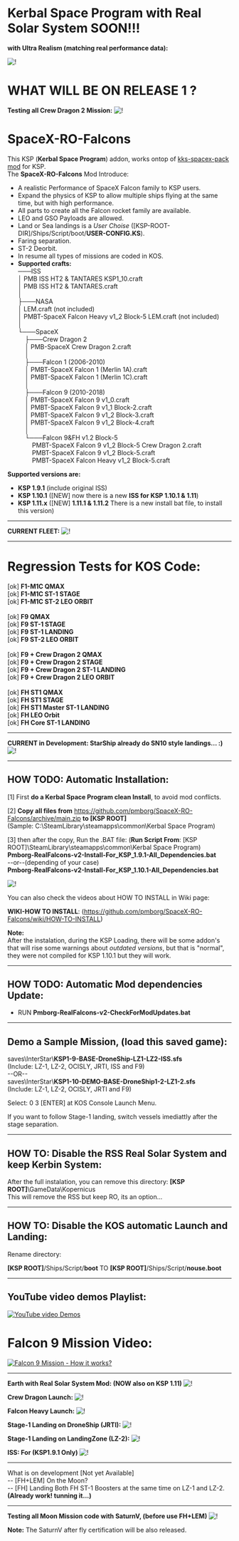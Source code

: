 # Kerbal Space Program with Real Solar System SOON!!!
**with Ultra Realism (matching real performance data):**<br>

![!](https://i.imgur.com/M1sgmF3.png)

# WHAT WILL BE ON RELEASE 1 ?

**Testing all Crew Dragon 2 Mission:**
![!](https://i.imgur.com/1L7eKOC.png)

# SpaceX-RO-Falcons
This KSP (**Kerbal Space Program**) addon, works ontop of [kks-spacex-pack mod](https://forum.kerbalspaceprogram.com/index.php?/topic/193933-1101-kks-spacex-pack-v65-01112020/) for KSP.<br>
The **SpaceX-RO-Falcons** Mod Introduce: 
* A realistic Performance of SpaceX Falcon family to KSP users.<br>
* Expand the physics of KSP to allow multiple ships flying at the same time, but with high performance.<br>
* All parts to create all the Falcon rocket family are available.
* LEO and GSO Payloads are allowed.
* Land or Sea landings is a *User Choise* ([KSP-ROOT-DIR]/Ships/Script/boot/**USER-CONFIG.KS**).
* Faring separation.
* ST-2 Deorbit.
* In resume all types of missions are coded in KOS.
* **Supported crafts:**<br>
───ISS<br>
│       PMB ISS HT2 & TANTARES KSP1_10.craft<br>
│       PMB ISS HT2 & TANTARES.craft<br>
│<br>
├───NASA<br>
│       LEM.craft (not included)<br>
│       PMBT-SpaceX Falcon Heavy v1_2 Block-5 LEM.craft (not included)<br>
│<br>
└───SpaceX<br>
&nbsp;&nbsp;&nbsp;   ├───Crew Dragon 2<br>
&nbsp;&nbsp;&nbsp;   │       PMB-SpaceX Crew Dragon 2.craft<br>
&nbsp;&nbsp;&nbsp;   │<br>
&nbsp;&nbsp;&nbsp;   ├───Falcon 1 (2006-2010)<br>
&nbsp;&nbsp;&nbsp;   │       PMBT-SpaceX Falcon 1 (Merlin 1A).craft<br>
&nbsp;&nbsp;&nbsp;   │       PMBT-SpaceX Falcon 1 (Merlin 1C).craft<br>
&nbsp;&nbsp;&nbsp;   │<br>
&nbsp;&nbsp;&nbsp;   ├───Falcon 9 (2010-2018)<br>
&nbsp;&nbsp;&nbsp;   │       PMBT-SpaceX Falcon 9 v1_0.craft<br>
&nbsp;&nbsp;&nbsp;   │       PMBT-SpaceX Falcon 9 v1_1 Block-2.craft<br>
&nbsp;&nbsp;&nbsp;   │       PMBT-SpaceX Falcon 9 v1_2 Block-3.craft<br>
&nbsp;&nbsp;&nbsp;   │       PMBT-SpaceX Falcon 9 v1_2 Block-4.craft<br>
&nbsp;&nbsp;&nbsp;   │<br>
&nbsp;&nbsp;&nbsp;   └───Falcon 9&FH v1.2 Block-5<br>
&nbsp;&nbsp;&nbsp;   &nbsp;&nbsp;&nbsp;   PMBT-SpaceX Falcon 9 v1_2 Block-5 Crew Dragon 2.craft<br>
&nbsp;&nbsp;&nbsp;   &nbsp;&nbsp;&nbsp;   PMBT-SpaceX Falcon 9 v1_2 Block-5.craft<br>
&nbsp;&nbsp;&nbsp;   &nbsp;&nbsp;&nbsp;   PMBT-SpaceX Falcon Heavy v1_2 Block-5.craft<br>

**Supported versions are:**
* **KSP 1.9.1** (include original ISS)<br>
* **KSP 1.10.1** ([NEW] now there is a new **ISS for KSP 1.10.1 & 1.11**)<br>
* **KSP 1.11.x** ([NEW] **1.11.1 & 1.11.2** There is a new install bat file, to install this version)<br>

----
**CURRENT FLEET:**
![!](https://i.imgur.com/w9gUgOb.png)

----
<H1>Regression Tests for KOS Code:</H2>

[ok] **F1-M1C QMAX**<br>
[ok] **F1-M1C ST-1 STAGE**<br>
[ok] **F1-M1C ST-2 LEO ORBIT**<br>
<br>
[ok] **F9 QMAX**<br>
[ok] **F9 ST-1 STAGE**<br>
[ok] **F9 ST-1 LANDING**<br>
[ok] **F9 ST-2 LEO ORBIT**<br>
<br>
[ok] **F9 + Crew Dragon 2 QMAX**<br>
[ok] **F9 + Crew Dragon 2 STAGE**<br>
[ok] **F9 + Crew Dragon 2 ST-1 LANDING**<br>
[ok] **F9 + Crew Dragon 2 LEO ORBIT**<br>
<br>
[ok] **FH ST1 QMAX**<br>
[ok] **FH ST1 STAGE**<br>
[ok] **FH ST1 Master ST-1 LANDING**<br>
[ok] **FH LEO Orbit**<br>
[ok] **FH Core ST-1 LANDING**<br>

----
**CURRENT in Development: StarShip already do SN10 style landings... :)**
![!](https://i.imgur.com/xHjSP5u.png)

----
<h2>HOW TODO: Automatic Installation:</h2>

[1] First **do a Kerbal Space Program clean Install**, to avoid mod conflicts.

[2] **Copy all files from** https://github.com/pmborg/SpaceX-RO-Falcons/archive/main.zip **to [KSP ROOT]**<br>
(Sample: C:\SteamLibrary\steamapps\common\Kerbal Space Program)<br>

[3] then after the copy, Run the .BAT file: 
(**Run Script From**: [KSP ROOT]\SteamLibrary\steamapps\common\Kerbal Space Program)<br>
 **Pmborg-RealFalcons-v2-Install-For_KSP_1.9.1-All_Dependencies.bat**<br>
 --or--(depending of your case)<br>
 **Pmborg-RealFalcons-v2-Install-For_KSP_1.10.1-All_Dependencies.bat**<br>
 
![!](https://i.imgur.com/XtxincO.png)

You can also check the videos about HOW TO INSTALL in Wiki page:

**WIKI-HOW TO INSTALL**: (https://github.com/pmborg/SpaceX-RO-Falcons/wiki/HOW-TO-INSTALL)
 
**Note:**<br> 
After the instalation, during the KSP Loading, there will be some addon's that will rise some warnings about *outdated versions*, but that is "normal", they were not compiled for KSP 1.10.1 but they will work.

----
<h2>HOW TODO: Automatic Mod dependencies Update:</h2>

- RUN  **Pmborg-RealFalcons-v2-CheckForModUpdates.bat**<br>

----
<h2>Demo a Sample Mission, (load this saved game):</h2>

saves\InterStar\\**KSP1-9-BASE-DroneShip-LZ1-LZ2-ISS.sfs**<br>
(Include: LZ-1, LZ-2, OCISLY, JRTI, ISS and F9)<br>
--OR--<br>
saves\InterStar\\**KSP1-10-DEMO-BASE-DroneShip1-2-LZ1-2.sfs**<br>
(Include: LZ-1, LZ-2, OCISLY, JRTI and F9)<br>

Select: 0 3 [ENTER] at KOS Console Launch Menu.

If you want to follow Stage-1 landing, switch vessels imediattly after the stage separation.

----
<h2>HOW TO: Disable the RSS Real Solar System and keep Kerbin System:</h2>

After the full  instalation, you can remove this directory:
**[KSP ROOT]**\GameData\Kopernicus<br>
This will remove the RSS but keep RO, its an option... 

----
<h2>HOW TO: Disable the KOS automatic Launch and Landing:</h2>

Rename directory:<br>

**[KSP ROOT]**/Ships/Script/**boot** TO **[KSP ROOT]**/Ships/Script/**nouse.boot**

----
<h2>YouTube video demos Playlist:</h2>

[![YouTube video Demos](blob:https://imgur.com/2e364972-9526-46f9-be95-8cb1b43dc7d2)](https://www.youtube.com/playlist?list=PLKyZSZ3Rbi6afgvRnMc2XUgyUA8dcYNkP)


# Falcon 9 Mission Video:
[![Falcon 9 Mission - How it works?](https://i.imgur.com/l2MbG4p.png)](https://www.youtube.com/watch?v=ktnvzGVYlrM)

----
**Earth with Real Solar System Mod: (NOW also on KSP 1.11)**
![!](https://i.imgur.com/7XuzhOa.png)

**Crew Dragon Launch:**
![!](https://i.imgur.com/AVH8tmX.png)

**Falcon Heavy Launch:**
![!](https://i.imgur.com/xonhB3n.png)

**Stage-1 Landing on DroneShip (JRTI):**
![!](https://i.imgur.com/Qd0NqYw.png)

**Stage-1 Landing on LandingZone (LZ-2):**
![!](https://i.imgur.com/iUABkp8.png)

**ISS: For (KSP1.9.1 Only)**
![!](https://i.imgur.com/DZpBFGa.png)

----

What is on development [Not yet Available]<br>
-- [FH+LEM] On the Moon?<br>
-- [FH] Landing Both FH ST-1 Boosters at the same time on LZ-1 and LZ-2. **(Already work! tunning it...)**<br>

----
**Testing all Moon Mission code with SaturnV, (before use FH+LEM)**
![!](https://i.imgur.com/OXC7pUn.png)

**Note:** The SaturnV after fly certification will be also released.<br>

